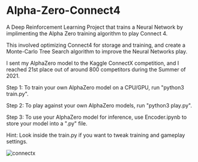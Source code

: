 # Alpha-Zero-Connect4
A Deep Reinforcement Learning Project that trains a Neural Network by implimenting the Alpha Zero training algorithm to play Connect 4. 

This involved optimizing Connect4 for storage and training, and create a Monte-Carlo Tree Search algorithm to improve the Neural Networks play.

I sent my AlphaZero model to the Kaggle ConnectX competition, and I reached 21st place out of around 800 competitors during the Summer of 2021. 

Step 1: To train your own AlphaZero model on a CPU/GPU, run "python3 train.py".

Step 2: To play against your own AlphaZero models, run "python3 play.py".

Step 3: To use your AlphaZero model for inference, use Encoder.ipynb to store your model into a ".py" file. 

Hint: Look inside the train.py if you want to tweak training and gameplay settings.

![connectx](https://user-images.githubusercontent.com/33522459/164771601-2f1a092c-f00e-4d86-a5b3-8a2f7a6ee5c6.gif)
